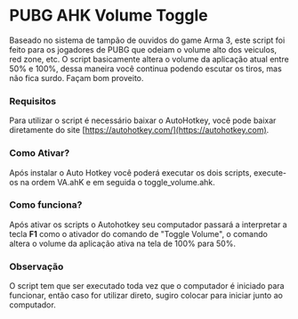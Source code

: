 # PUBG AHK Volume Toggle
Baseado no sistema de tampão de ouvidos do game Arma 3, este script foi feito para os jogadores de PUBG que odeiam o volume alto dos veiculos, red zone, etc. O script basicamente altera o volume da aplicação atual entre 50% e 100%, dessa maneira você continua podendo escutar os tiros, mas não fica surdo. Façam bom proveito.

### Requisitos
Para utilizar o script é necessário baixar o AutoHotkey, você pode baixar diretamente do site [https://autohotkey.com/](https://autohotkey.com).

### Como Ativar?
Após instalar o Auto Hotkey você poderá executar os dois scripts, execute-os na ordem VA.ahK e em seguida o toggle_volume.ahk.

### Como funciona?
Após ativar os scripts o Autohotkey seu computador passará a interpretar a tecla **F1** como o ativador do comando de "Toggle Volume", o comando altera o volume da aplicação ativa na tela de 100% para 50%.

### Observação
O script tem que ser executado toda vez que o computador é iniciado para funcionar, então caso for utilizar direto, sugiro colocar para iniciar junto ao computador.